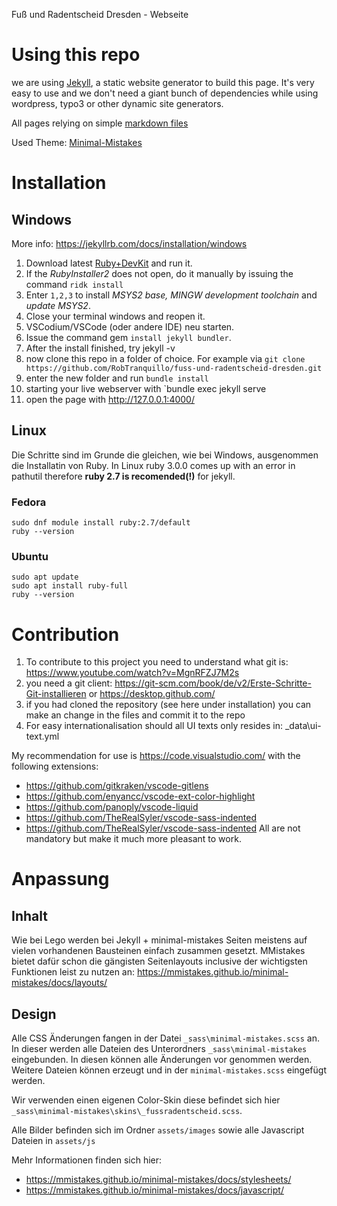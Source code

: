 Fuß und Radentscheid Dresden - Webseite


# Using this repo

we are using [Jekyll](https://jekyllrb.com), a static website generator to build this page.
It's very easy to use and we don't need a giant bunch of dependencies while using wordpress, typo3 or other dynamic site generators.

All pages relying on simple [markdown files](https://daringfireball.net/projects/markdown/basics)

Used Theme: [Minimal-Mistakes](https://mmistakes.github.io/minimal-mistakes/docs/quick-start-guide/)

# Installation

## Windows

More info:  https://jekyllrb.com/docs/installation/windows

1) Download latest [Ruby+DevKit](https://rubyinstaller.org/downloads) and run it.
1) If the *RubyInstaller2* does not open, do it manually by issuing the command `ridk install`
1) Enter `1,2,3` to install *MSYS2 base, MINGW development toolchain* and *update MSYS2*.
1) Close your terminal windows and reopen it.
1) VSCodium/VSCode (oder andere IDE) neu starten.
1) Issue the command gem `install jekyll bundler`.
1) After the install finished, try jekyll -v
1) now clone this repo in a folder of choice. For example via `git clone https://github.com/RobTranquillo/fuss-und-radentscheid-dresden.git`
1) enter the new folder and run `bundle install`
1) starting your live webserver with `bundle exec jekyll serve
1) open the page with http://127.0.0.1:4000/

## Linux

Die Schritte sind im Grunde die gleichen, wie bei Windows, ausgenommen die Installatin von Ruby.
In Linux ruby 3.0.0 comes up with an error in pathutil therefore **ruby 2.7 is recomended(!)** for jekyll.

### Fedora
```
sudo dnf module install ruby:2.7/default
ruby --version
```

### Ubuntu
```
sudo apt update
sudo apt install ruby-full
ruby --version
```



# Contribution

1) To contribute to this project you need to understand what git is: https://www.youtube.com/watch?v=MgnRFZJ7M2s
1) you need a git client: https://git-scm.com/book/de/v2/Erste-Schritte-Git-installieren or https://desktop.github.com/
1) if you had cloned the repository (see here under installation) you can make an change in the files and commit it to the repo
1) For easy internationalisation should all UI texts only resides in: _data\ui-text.yml

My recommendation for use is https://code.visualstudio.com/ with the following extensions:
- https://github.com/gitkraken/vscode-gitlens
- https://github.com/enyancc/vscode-ext-color-highlight
- https://github.com/panoply/vscode-liquid
- https://github.com/TheRealSyler/vscode-sass-indented
- https://github.com/TheRealSyler/vscode-sass-indented
All are not mandatory but make it much more pleasant to work.

# Anpassung
## Inhalt

Wie bei Lego werden bei Jekyll + minimal-mistakes Seiten meistens auf vielen vorhandenen Bausteinen einfach zusammen gesetzt.
MMistakes bietet dafür schon die gängisten Seitenlayouts inclusive der wichtigsten Funktionen leist zu nutzen an:
https://mmistakes.github.io/minimal-mistakes/docs/layouts/

## Design

Alle CSS Änderungen fangen in der Datei `_sass\minimal-mistakes.scss` an. In dieser werden alle Dateien des Unterordners `_sass\minimal-mistakes` eingebunden. In diesen können alle Änderungen vor genommen werden. Weitere Dateien können erzeugt und in der `minimal-mistakes.scss` eingefügt werden.

Wir verwenden einen eigenen Color-Skin diese befindet sich hier `_sass\minimal-mistakes\skins\_fussradentscheid.scss`.

Alle Bilder befinden sich im Ordner `assets/images` sowie alle Javascript Dateien in `assets/js`

Mehr Informationen finden sich hier:
- https://mmistakes.github.io/minimal-mistakes/docs/stylesheets/
- https://mmistakes.github.io/minimal-mistakes/docs/javascript/
